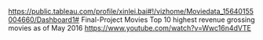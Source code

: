 https://public.tableau.com/profile/xinlei.bai#!/vizhome/Moviedata_15640155004660/Dashboard1# Final-Project
Movies
Top 10  highest revenue grossing movies as of  May 2016 https://www.youtube.com/watch?v=Wwc16n4dVTE
